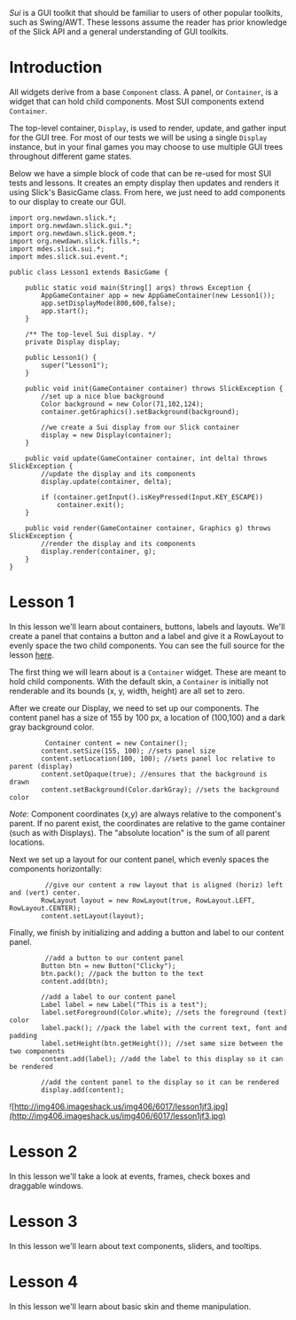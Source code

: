 _Sui_ is a GUI toolkit that should be familiar to users of other popular toolkits, such as Swing/AWT. These lessons assume the reader has prior knowledge of the Slick API and a general understanding of GUI toolkits.

# Introduction #

All widgets derive from a base `Component` class. A panel, or `Container`, is a widget that can hold child components. Most SUI components extend `Container`.

The top-level container, `Display`, is used to render, update, and gather input for the GUI tree. For most of our tests we will be using a single `Display` instance, but in your final games you may choose to use multiple GUI trees throughout different game states.

Below we have a simple block of code that can be re-used for most SUI tests and lessons. It creates an empty display then updates and renders it using Slick's BasicGame class. From here, we just need to add components to our display to create our GUI.
```
import org.newdawn.slick.*;
import org.newdawn.slick.gui.*;
import org.newdawn.slick.geom.*;
import org.newdawn.slick.fills.*;
import mdes.slick.sui.*;
import mdes.slick.sui.event.*;

public class Lesson1 extends BasicGame {
    
    public static void main(String[] args) throws Exception {
        AppGameContainer app = new AppGameContainer(new Lesson1());
        app.setDisplayMode(800,600,false);
        app.start();
    }
    
    /** The top-level Sui display. */
    private Display display;
    
    public Lesson1() {
        super("Lesson1");
    }
    
    public void init(GameContainer container) throws SlickException {
        //set up a nice blue background
        Color background = new Color(71,102,124);
        container.getGraphics().setBackground(background);        

        //we create a Sui display from our Slick container
        display = new Display(container);
    }
    
    public void update(GameContainer container, int delta) throws SlickException {
        //update the display and its components
        display.update(container, delta);
        
        if (container.getInput().isKeyPressed(Input.KEY_ESCAPE))
            container.exit();
    }
    
    public void render(GameContainer container, Graphics g) throws SlickException {
        //render the display and its components
        display.render(container, g);
    }
}
```


# Lesson 1 #
In this lesson we'll learn about containers, buttons, labels and layouts. We'll create a panel that contains a button and a label and give it a RowLayout to evenly space the two child components.
You can see the full source for the lesson [here](http://slick-sui.googlecode.com/svn/trunk/sui/src/mdes/slick/sui/test/Lesson1.java).

The first thing we will learn about is a `Container` widget. These are meant to hold child components. With the default skin, a `Container` is initially not renderable and its bounds (x, y, width, height) are all set to zero.

After we create our Display, we need to set up our components. The content panel has a size of 155 by 100 px, a location of (100,100) and a dark gray background color.
```
         Container content = new Container();
        content.setSize(155, 100); //sets panel size
        content.setLocation(100, 100); //sets panel loc relative to parent (display)
        content.setOpaque(true); //ensures that the background is drawn
        content.setBackground(Color.darkGray); //sets the background color
```

_Note:_ Component coordinates (x,y) are always relative to the component's parent. If no parent exist, the coordinates are relative to the game container (such as with Displays). The "absolute location" is the sum of all parent locations.

Next we set up a layout for our content panel, which evenly spaces the components horizontally:
```
         //give our content a row layout that is aligned (horiz) left and (vert) center.
        RowLayout layout = new RowLayout(true, RowLayout.LEFT, RowLayout.CENTER);
        content.setLayout(layout);
```

Finally, we finish by initializing and adding a button and label to our content panel.
```
         //add a button to our content panel
        Button btn = new Button("Clicky");
        btn.pack(); //pack the button to the text
        content.add(btn);
        
        //add a label to our content panel
        Label label = new Label("This is a test");
        label.setForeground(Color.white); //sets the foreground (text) color
        label.pack(); //pack the label with the current text, font and padding
        label.setHeight(btn.getHeight()); //set same size between the two components
        content.add(label); //add the label to this display so it can be rendered

        //add the content panel to the display so it can be rendered
        display.add(content);
```

![http://img406.imageshack.us/img406/6017/lesson1jf3.jpg](http://img406.imageshack.us/img406/6017/lesson1jf3.jpg)

# Lesson 2 #
In this lesson we'll take a look at events, frames, check boxes and draggable windows.

# Lesson 3 #
In this lesson we'll learn about text components, sliders, and tooltips.

# Lesson 4 #
In this lesson we'll learn about basic skin and theme manipulation.